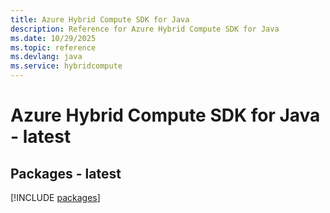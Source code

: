 ```yaml
---
title: Azure Hybrid Compute SDK for Java
description: Reference for Azure Hybrid Compute SDK for Java
ms.date: 10/29/2025
ms.topic: reference
ms.devlang: java
ms.service: hybridcompute
---
```

# Azure Hybrid Compute SDK for Java - latest
## Packages - latest
[!INCLUDE [packages](hybrid-compute-index.md)]